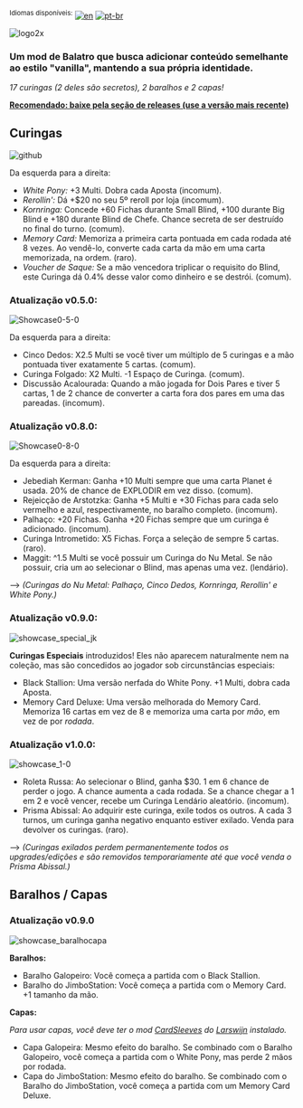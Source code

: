 <sup>Idiomas disponíveis:</sup> [![en](https://img.shields.io/badge/lang-en-red.svg)](https://github.com/pinkmaggit-hub/Buffoonery/blob/main/README.md) [![pt-br](https://img.shields.io/badge/lang-pt--br-green.svg)](https://github.com/pinkmaggit-hub/Buffoonery/blob/main/README.pt-br.md)

![logo2x](https://github.com/user-attachments/assets/5951da16-f6e7-45a4-ab87-a13ffbf16dfa)

### Um mod de Balatro que busca adicionar conteúdo semelhante ao estilo "vanilla", mantendo a sua própria identidade.

*17 curingas (2 deles são secretos), 2 baralhos e 2 capas!*  

**<ins>Recomendado: baixe pela seção de [releases](https://github.com/pinkmaggit-hub/Buffoonery/releases) (use a versão mais recente)</ins>**  

## Curingas  
![github](https://github.com/user-attachments/assets/67bee398-1f8c-4da1-a6f1-d4aef7bcf9bc)  

Da esquerda para a direita:  
+ *White Pony:* +3 Multi. Dobra cada Aposta (incomum).  
+ *Rerollin':* Dá +$20 no seu 5º reroll por loja (incomum).  
+ *Kornringa:* Concede +60 Fichas durante Small Blind, +100 durante Big Blind e +180 durante Blind de Chefe. Chance secreta de ser destruído no final do turno. (comum).  
+ *Memory Card:* Memoriza a primeira carta pontuada em cada rodada até 8 vezes. Ao vendê-lo, converte cada carta da mão em uma carta memorizada, na ordem. (raro).  
+ *Voucher de Saque:* Se a mão vencedora triplicar o requisito do Blind, este Curinga dá 0.4% desse valor como dinheiro e se destrói. (comum).  

### Atualização v0.5.0:  
![Showcase0-5-0](https://github.com/user-attachments/assets/882db092-dc55-42da-99bb-328a11af2d1c)  

Da esquerda para a direita:  
+ Cinco Dedos: X2.5 Multi se você tiver um múltiplo de 5 curingas e a mão pontuada tiver exatamente 5 cartas. (comum).  
+ Curinga Folgado: X2 Multi. -1 Espaço de Curinga. (comum).  
+ Discussão Acalourada: Quando a mão jogada for Dois Pares e tiver 5 cartas, 1 de 2 chance de converter a carta fora dos pares em uma das pareadas. (incomum).  

### Atualização v0.8.0:  
![Showcase0-8-0](https://github.com/user-attachments/assets/f0e21d73-22d0-45db-bf3a-b1cb2f3a079b)  

Da esquerda para a direita:  
+ Jebediah Kerman: Ganha +10 Multi sempre que uma carta Planet é usada. 20% de chance de EXPLODIR em vez disso. (comum).  
+ Rejeicção de Arstotzka: Ganha +5 Multi e +30 Fichas para cada selo vermelho e azul, respectivamente, no baralho completo. (incomum).  
+ Palhaço: +20 Fichas. Ganha +20 Fichas sempre que um curinga é adicionado. (incomum).  
+ Curinga Intrometido: X5 Fichas. Força a seleção de sempre 5 cartas. (raro).  
+ Maggit: ^1.5 Multi se você possuir um Curinga do Nu Metal. Se não possuir, cria um ao selecionar o Blind, mas apenas uma vez. (lendário).  

--> *(Curingas do Nu Metal: Palhaço, Cinco Dedos, Kornringa, Rerollin' e White Pony.)*  

### Atualização v0.9.0:  
![showcase_special_jk](https://github.com/user-attachments/assets/4e2f2078-a646-4dbe-90e0-1e9ab1396f28)  

**Curingas Especiais** introduzidos! Eles não aparecem naturalmente nem na coleção, mas são concedidos ao jogador sob circunstâncias especiais:  
+ Black Stallion: Uma versão nerfada do White Pony. +1 Multi, dobra cada Aposta.  
+ Memory Card Deluxe: Uma versão melhorada do Memory Card. Memoriza 16 cartas em vez de 8 e memoriza uma carta por *mão*, em vez de por *rodada*.  

### Atualização v1.0.0:  
![showcase_1-0](https://github.com/user-attachments/assets/9f853dbc-0d86-4852-96b2-85ece1c6c82a)  

+ Roleta Russa: Ao selecionar o Blind, ganha $30. 1 em 6 chance de perder o jogo. A chance aumenta a cada rodada. Se a chance chegar a 1 em 2 e você vencer, recebe um Curinga Lendário aleatório. (incomum).  
+ Prisma Abissal: Ao adquirir este curinga, exile todos os outros. A cada 3 turnos, um curinga ganha negativo enquanto estiver exilado. Venda para devolver os curingas. (raro).  

--> *(Curingas exilados perdem permanentemente todos os upgrades/edições e são removidos temporariamente até que você venda o Prisma Abissal.)*  

## Baralhos / Capas  
### Atualização v0.9.0  
![showcase_baralhocapa](https://github.com/user-attachments/assets/5bc20aee-2e8d-4e16-ba3e-e62623236ac2)  

**Baralhos:**  
+ Baralho Galopeiro: Você começa a partida com o Black Stallion.  
+ Baralho do JimboStation: Você começa a partida com o Memory Card. +1 tamanho da mão.  

**Capas:**  

*Para usar capas, você deve ter o mod [CardSleeves](https://github.com/larswijn/CardSleeves) do [Larswijn](https://github.com/larswijn) instalado.*  
+ Capa Galopeira: Mesmo efeito do baralho. Se combinado com o Baralho Galopeiro, você começa a partida com o White Pony, mas perde 2 mãos por rodada.  
+ Capa do JimboStation: Mesmo efeito do baralho. Se combinado com o Baralho do JimboStation, você começa a partida com um Memory Card Deluxe.  
